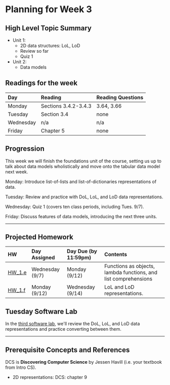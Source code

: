 # Planning for Week 3

## High Level Topic Summary

  - Unit 1:
    - 2D data structures: LoL, LoD
    - Review so far
    - Quiz 1
  - Unit 2:
    - Data models

## Readings for the week

Day        | Reading      | Reading Questions
:--------- |:-------------|:----------------------------------
Monday     | Sections 3.4.2-3.4.3 | 3.64, 3.66
Tuesday    | Section 3.4 | none
Wednesday     | n/a  | n/a
Friday  | Chapter 5  | none

## Progression

This week we will finish the foundations unit of the course, setting us up to talk about data models wholistically and move onto the tabular data model next week.

Monday: Introduce list-of-lists and list-of-dictionaries representations of data.

Tuesday: Review and practice with DoL, LoL, and LoD data representations.

Wednesday: Quiz 1 (covers ten class periods, including Tues. 9/7).

Friday: Discuss features of data models, introducing the next three units.

---

## Projected Homework

HW | Day Assigned  | Day Due (by 11:59pm) | Contents
:--|:--------|:--------|:------------
[HW_1.e](../hw/HW_1.e/README.md) | Wednesday (9/7) | Monday (9/12) | Functions as objects, lambda functions, and list comprehensions
[HW_1.f](../hw/HW_1.f/README.md) | Monday (9/12) | Wednesday (9/14) | LoL and LoD representations.

## Tuesday Software Lab

In the [third software lab](../sw_lab/lab_03/README.md), we'll review the DoL, LoL, and LoD data representations and practice converting between them.

---

## Prerequisite Concepts and References

DCS is **Discovering Computer Science** by Jessen Havill (i.e. your textbook from Intro CS).

- 2D representations: DCS: chapter 9